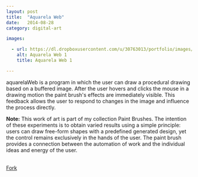 ```yaml
---
layout: post
title:  "Aquarela Web"
date:   2014-08-28
category: digital-art

images:

  - url: https://dl.dropboxusercontent.com/u/30763013/portfolio/images/digital%20art/aquarelaWeb/screenshot-1.png
    alt: Aquarela Web 1
    title: Aquarela Web 1

---
```

aquarelaWeb is a program in which the user can draw a procedural drawing based on a buffered image. After the user hovers and clicks the mouse in a drawing motion the paint brush's effects are immediately visible. This feedback allows the user to respond to changes in the image and influence the process directly.

**Note:** This work of art is part of my collection Paint Brushes. The intention of these experiments is to obtain varied results using a simple principle: users can draw free-form shapes with a predefined generated design, yet the control remains exclusively in the hands of the user. The paint brush provides a connection between the automation of work and the individual ideas and energy of the user.

<br>
<!-- Place this tag where you want the button to render. -->
<a class="github-button" href="https://github.com/alejandrogarciasalas/aquarelaWeb" data-icon="octicon-repo-forked" data-style="mega" aria-label="Fork alejandrogarciasalas/aquarelaWeb on GitHub">Fork</a>